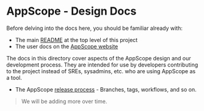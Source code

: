 # AppScope - Design Docs

Before delving into the docs here, you should be familiar already with:

- The main [README](../README.md) at the top level of this project
- The user docs on the [AppScope website](https://appscope.dev/docs/)

The docs in this directory cover aspects of the AppScope design and our development process. They are intended for use by developers contributing to the project instead of SREs, sysadmins, etc. who are using AppScope as a tool.

- The AppScope [release process](./RELEASE.md) - Branches, tags, workflows, and so on.

> We will be adding more over time.
